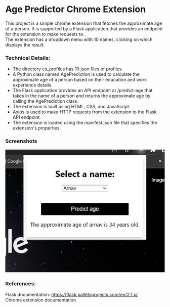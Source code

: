 
#  Age Predictor Chrome Extension
This project is a simple chrome extension that fetches the approximate age of a person. It is supported by a Flask application that provides an endpoint for the extension to make requests to.  
The extension has a dropdown menu with 10 names, clicking on which displays the result.

### Technical Details:

* The directory cs_profiles has 10 json files of profiles.
* A Python class named AgePrediction is used to calculate the approximate age of a person based on their education and work experience details.
* The Flask application provides an API endpoint at /predict-age that takes in the name of a person and returns the approximate age by calling the AgePrediction class.
* The extension is built using HTML, CSS, and JavaScript.
* Axios is used to make HTTP requests from the extension to the Flask API endpoint.
* The extension is loaded using the manifest.json file that specifies the extension's properties.





### Screenshots


![Alt text](https://github.com/ry-aki/AgePrediction-extension/blob/main/demo.jpg?raw=true "Optional Title")

### References:

Flask documentation: https://flask.palletsprojects.com/en/2.1.x/  
Chrome extension documentation


